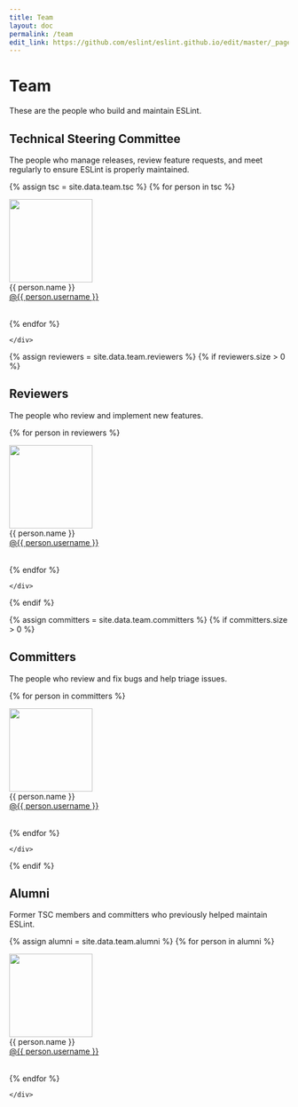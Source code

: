 ```yaml
---
title: Team
layout: doc
permalink: /team
edit_link: https://github.com/eslint/eslint.github.io/edit/master/_pages/team.md
---
```


# Team

These are the people who build and maintain ESLint.

## Technical Steering Committee

The people who manage releases, review feature requests, and meet regularly to ensure ESLint is properly maintained.

<div class="container-fluid">
    <div class="row">

{% assign tsc = site.data.team.tsc %}
{% for person in tsc %}
    <div class="col-xs-6 col-sm-4 col-md-3 text-center" style="margin-bottom: 2rem">
    <a href="https://github.com/{{ person.username }}"><img src="https://github.com/{{person.username}}.png?s=150" width="150"></a><br>
    {{ person.name }}<br><a href="https://github.com/{{ person.username }}">@{{ person.username }}</a>
    </div>
{% endfor %}

    </div>
</div>

{% assign reviewers = site.data.team.reviewers %}
{% if reviewers.size > 0 %}
## Reviewers

The people who review and implement new features.

<div class="container-fluid">
    <div class="row">

{% for person in reviewers %}
    <div class="col-xs-6 col-sm-4 col-md-3 text-center" style="margin-bottom: 2rem">
    <a href="https://github.com/{{ person.username }}"><img src="https://github.com/{{person.username}}.png?s=150" width="150"></a><br>
    {{ person.name }}<br><a href="https://github.com/{{ person.username }}">@{{ person.username }}</a>
    </div>
{% endfor %}

    </div>
</div>
{% endif %}



{% assign committers = site.data.team.committers %}
{% if committers.size > 0 %}
## Committers

The people who review and fix bugs and help triage issues.

<div class="container-fluid">
    <div class="row">

{% for person in committers %}
    <div class="col-xs-6 col-sm-4 col-md-3 text-center" style="margin-bottom: 2rem">
    <a href="https://github.com/{{ person.username }}"><img src="https://github.com/{{person.username}}.png?s=150" width="150"></a><br>
    {{ person.name }}<br><a href="https://github.com/{{ person.username }}">@{{ person.username }}</a>
    </div>
{% endfor %}

    </div>
</div>
{% endif %}

## Alumni

Former TSC members and committers who previously helped maintain ESLint.

<div class="container-fluid">
    <div class="row">

{% assign alumni = site.data.team.alumni %}
{% for person in alumni %}
    <div class="col-xs-6 col-sm-4 col-md-3 text-center" style="margin-bottom: 2rem">
    <a href="https://github.com/{{ person.username }}"><img src="https://github.com/{{person.username}}.png?s=150" width="150"></a><br>
    {{ person.name }}<br><a href="https://github.com/{{ person.username }}">@{{ person.username }}</a>
    </div>
{% endfor %}

    </div>
</div>
